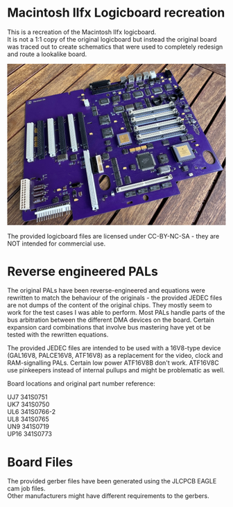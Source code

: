 # Macintosh IIfx Logicboard recreation
  
This is a recreation of the Macintosh IIfx logicboard.  
It is not a 1:1 copy of the original logicboard but instead the original board was traced out to create schematics that were used to completely redesign and route a lookalike board.  
  
![fully populated board](/iifx.jpg)
  
The provided logicboard files are licensed under CC-BY-NC-SA - they are NOT intended for commercial use.  

  
# Reverse engineered PALs
  
The original PALs have been reverse-engineered and equations were rewritten to match the behaviour of the originals - the provided
JEDEC files are not dumps of the content of the original chips. They mostly seem to work for the test cases I was able to perform.
Most PALs handle parts of the bus arbitration between the different DMA devices on the board. Certain expansion card combinations that involve bus mastering have yet ot be tested with the rewritten equations.

The provided JEDEC files are intended to be used with a 16V8-type device (GAL16V8, PALCE16V8, ATF16V8) as a replacement
for the video, clock and RAM-signalling PALs. Certain low power ATF16V8B don't work. ATF16V8C use pinkeepers instead of internal pullups and might be problematic as well.  
  
Board locations and original part number reference:  
  
UJ7 341S0751  
UK7 341S0750  
UL6 341S0766-2  
UL8 341S0765  
UN9 341S0719  
UP16 341S0773  
  

  
# Board Files
  
The provided gerber files have been generated using the JLCPCB EAGLE cam job files.  
Other manufacturers might have different requirements to the gerbers.  
  
